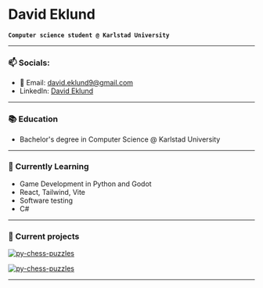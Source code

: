 # David Eklund
**`Computer science student @ Karlstad University`**

---

### 📫 Socials:

- 📧 Email: [david.eklund9@gmail.com](mailto:david.eklund9@gmail.com)
- LinkedIn: <a href="https://www.linkedin.com/in/david-eklund02" target="_blank">David Eklund</a>

---

### 📚 Education

- Bachelor's degree in Computer Science @ Karlstad University

---

### 🌱 Currently Learning
- Game Development in Python and Godot
- React, Tailwind, Vite
- Software testing
- C#
---

### 🚀 Current projects

<p align="">
  <a href="https://github.com/Eklund2012/py-chess-puzzles">
    <img alt="py-chess-puzzles" src="https://github-readme-stats.vercel.app/api/pin/?username=Eklund2012&repo=py-chess-puzzles&theme=onedark"></img>
  </a>
</p>

<p align="">
  <a href="https://github.com/Eklund2012/minimal-portfolio">
    <img alt="py-chess-puzzles" src="https://github-readme-stats.vercel.app/api/pin/?username=Eklund2012&repo=minimal-portfolio&theme=onedark"></img>
  </a>
</p>

---

